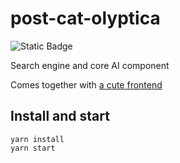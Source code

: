 # post-cat-olyptica

![Static Badge](https://img.shields.io/badge/backend-61304B)

Search engine and core AI component

Comes together with [a cute frontend](https://github.com/mikolasan/postcatolyptica)

## Install and start

```
yarn install
yarn start
```
